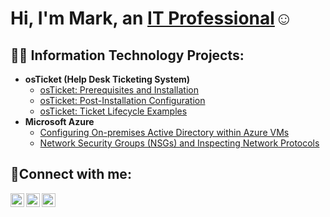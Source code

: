 <h1>Hi, I'm Mark, an <a href="https://linkedin.com/in/Josh">IT Professional</a>☺</h1>

<h2>👨‍💻 Information Technology Projects:</h2>

- <b>osTicket (Help Desk Ticketing System)</b>
  - [osTicket: Prerequisites and Installation](https://github.com/marklibador/osticket-prereqs)
  - [osTicket: Post-Installation Configuration](https://github.com/marklibador/post-install-config)
  - [osTicket: Ticket Lifecycle Examples](https://github.com/marklibador/ticket-lifecycle)
- <b>Microsoft Azure</b>
  - [Configuring On-premises Active Directory within Azure VMs](https://github.com/marklibador/configure-ad)
  - [Network Security Groups (NSGs) and Inspecting Network Protocols](https://github.com/marklibador/azure-network-protocols)

<h2>🤳Connect with me:</h2>

[<img align="left" alt="Josh | Twitter" width="22px" src="https://cdn.jsdelivr.net/npm/simple-icons@v3/icons/twitter.svg" />][twitter]
[<img align="left" alt="Josh | LinkedIn" width="22px" src="https://cdn.jsdelivr.net/npm/simple-icons@v3/icons/linkedin.svg" />][linkedin]
[<img align="left" alt="Josh | Instagram" width="22px" src="https://cdn.jsdelivr.net/npm/simple-icons@v3/icons/instagram.svg" />][instagram]

[twitter]: https://twitter.com/Josh
[instagram]: https://www.instagram.com/Josh
[linkedin]: https://linkedin.com/in/Josh
